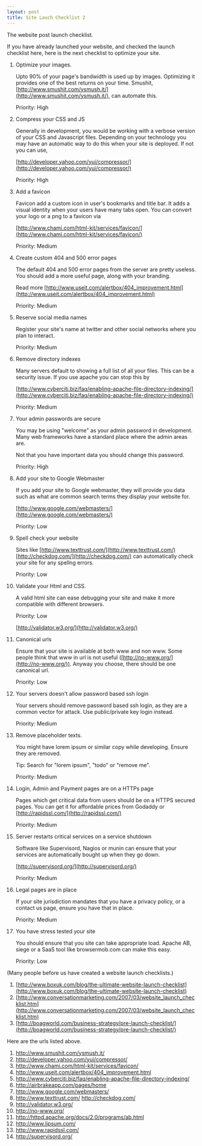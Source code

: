 ```yaml
---
layout: post
title: Site Lauch Checklist 2
---
```


The website post launch checklist.

If you have already launched your website, and checked the launch checklist here, here is the next checklist to optimize your site.


1. Optimize your images.

    Upto 90% of your page's bandwidth is used up by images. Optimizing it provides one of the best returns on your time. Smushit, [http://www.smushit.com/ysmush.it/](http://www.smushit.com/ysmush.it/), can automate this.

    Priority: High

2. Compress your CSS and JS

    Generally in development, you would be working with a verbose version of your CSS and Javascript files. Depending on your technology you may have an automatic way to do this when your site is deployed. If not you can use,

    [http://developer.yahoo.com/yui/compressor/](http://developer.yahoo.com/yui/compressor/)

    Priority: High

3. Add a favicon

    Favicon add a custom icon in user's bookmarks and title bar. It adds a visual identity when your users have many tabs open. You can convert your logo or a png to a favicon via 

    [http://www.chami.com/html-kit/services/favicon/](http://www.chami.com/html-kit/services/favicon/)

    Priority: Medium

4. Create custom 404 and 500 error pages

    The default 404 and 500 error pages from the server are pretty useless. You should add a more useful page, along with your branding.

    Read more [http://www.useit.com/alertbox/404_improvement.html](http://www.useit.com/alertbox/404_improvement.html)

    Priority: Medium

5. Reserve social media names

    Register your site's name at twitter and other social networks where you plan to interact.

    Priority: Medium

6. Remove directory indexes

    Many servers default to showing a full list of all your files. This can be a security issue. If you use apache you can stop this by 

    [http://www.cyberciti.biz/faq/enabling-apache-file-directory-indexing/](http://www.cyberciti.biz/faq/enabling-apache-file-directory-indexing/)

    Priority: Medium

7. Your admin passwords are secure

    You may be using "welcome" as your admin password in development. Many web frameworks have a standard place where the admin areas are. 

    Not that you have important data you should change this password.

    Priority: High

8. Add your site to Google Webmaster

    If you add your site to Google webmaster, they will provide you data such as what are common search terms they display your website for. 

    [http://www.google.com/webmasters/](http://www.google.com/webmasters/)

    Priority: Low

9. Spell check your website

    Sites like [http://www.texttrust.com/](http://www.texttrust.com/) [http://checkdog.com/](http://checkdog.com/) can automatically check your site for any spellng errors.

    Priority: Low

10. Validate your Html and CSS.

    A valid html site can ease debugging your site and make it more compatible with different browsers. 

    Priority: Low

    [http://validator.w3.org/](http://validator.w3.org/)

11. Canonical urls

    Ensure that your site is available at both www and non www. Some people think that www  in url is not useful ([http://no-www.org/](http://no-www.org/)). Anyway you choose, there should be one canonical url.

    Priority: Low

12. Your servers doesn't allow password based ssh login

    Your servers should remove password based ssh login, as they are a common vector for attack. Use public/private key login instead.

    Priority: Medium


13. Remove placeholder texts.

    You might have lorem ipsum or similar copy while developing. Ensure they are removed.

    Tip: Search for "lorem ipsum", "todo" or "remove me".

    Priority: Medium

14. Login, Admin and Payment pages are on a HTTPs page

    Pages which get critical data from users should be on a HTTPS secured pages. You can get it for affordable prices from Godaddy or [http://rapidssl.com/](http://rapidssl.com/)

    Priority: Medium

15. Server restarts critical services on a service shutdown

    Software like Supervisord, Nagios or munin can ensure that your services are automatically bought up when they go down.

    [http://supervisord.org/](http://supervisord.org/)

    Priority: Medium

16. Legal pages are in place

    If your site jurisdiction mandates that you have a privacy policy, or a contact us page, ensure you have that in place.

    Priority: Medium

17. You have stress tested your site

    You should ensure that you site can take appropriate load. Apache AB, siege or a SaaS tool like browsermob.com can make this easy.

    Priority: Low


(Many people before us have created a website launch checklists.)

1. [http://www.boxuk.com/blog/the-ultimate-website-launch-checklist](http://www.boxuk.com/blog/the-ultimate-website-launch-checklist)
2. [http://www.conversationmarketing.com/2007/03/website_launch_checklist.htm](http://www.conversationmarketing.com/2007/03/website_launch_checklist.htm)
3. [http://boagworld.com/business-strategy/pre-launch-checklist/](http://boagworld.com/business-strategy/pre-launch-checklist/)

Here are the urls listed above.

1. http://www.smushit.com/ysmush.it/
2. http://developer.yahoo.com/yui/compressor/
3. http://www.chami.com/html-kit/services/favicon/
4. http://www.useit.com/alertbox/404_improvement.html
6. http://www.cyberciti.biz/faq/enabling-apache-file-directory-indexing/
7. http://airbrakeapp.com/pages/home
8. http://www.google.com/webmasters/
9. http://www.texttrust.com/ http://checkdog.com/
10. http://validator.w3.org/
11. http://no-www.org/
12. http://httpd.apache.org/docs/2.0/programs/ab.html
13. http://www.lipsum.com/
14. http://www.rapidssl.com/
15. http://supervisord.org/

